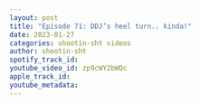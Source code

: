 ```yaml
---
layout: post
title: "Episode 71: DDJ’s heel turn.. kinda!"
date: 2023-01-27
categories: shootin-sht videos
author: shootin-sht
spotify_track_id: 
youtube_video_id: zp9cWY2bWQc
apple_track_id: 
youtube_metadata: 
---
```

